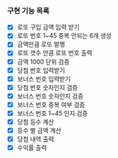 ### 구현 기능 목록
- [x] 로또 구입 금액 입력 받기
- [x] 로또 번호 1~45 중복 안되는 6개 생성
- [x] 금액만큼 로또 발행
- [x] 로또 갯수 만큼 로또 번호 출력
- [x] 금액 1000 단위 검증
- [x] 당첨 번호 입력받기
- [x] 보너스 번호 입력받기
- [x] 당첨 번호 숫자인지 검증
- [x] 보너스 번호 숫자인지 검증
- [x] 보너스 번호 중복 여부 검증
- [x] 보너스 번호 1~45 인지 검증
- [x] 당첨 등수 계산
- [x] 등수 별 금액 계산
- [x] 당첨 내역 출력
- [x] 수익률 출력
